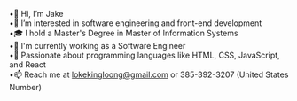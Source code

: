 •👋 Hi, I’m Jake <br>
•👀 I’m interested in software engineering and front-end development<br>
•🎓 I hold a Master's Degree in Master of Information Systems<br>
•💼 I'm currently working as a Software Engineer<br>
•💞️ Passionate about programming languages like HTML, CSS, JavaScript, and React<br>
•📫 Reach me at lokekingloong@gmail.com or 385-392-3207 (United States Number)<br>
